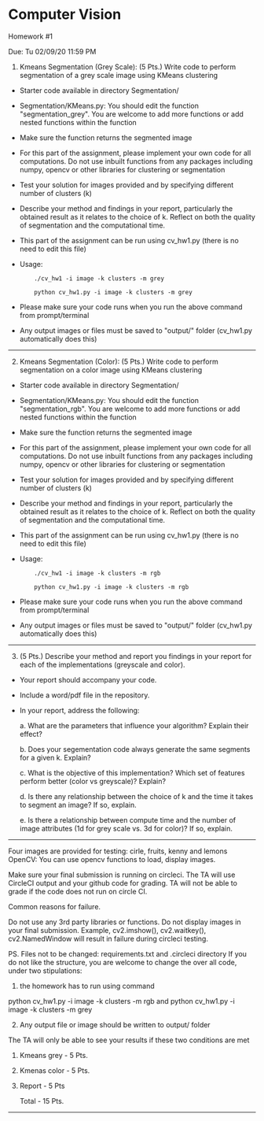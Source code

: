 # Computer Vision
Homework #1

Due: Tu 02/09/20 11:59 PM

1. Kmeans Segmentation (Grey Scale):
(5 Pts.) Write code to perform segmentation of a grey scale image using KMeans clustering

  - Starter code available in directory Segmentation/
  - Segmentation/KMeans.py: You should edit the function "segmentation_grey". You are welcome to add more functions or add nested functions within the function
  - Make sure the function returns the segmented image
  - For this part of the assignment, please implement your own code for all computations. Do not use inbuilt functions from any packages including numpy, opencv or other libraries for clustering or segmentation
  - Test your solution for images provided and by specifying different number of clusters (k)
  - Describe your method and findings in your report, particularly the obtained result as it relates to the choice of k.  Reflect on both the quality of segmentation and the computational time.
  - This part of the assignment can be run using cv_hw1.py (there is no need to edit this file)
  - Usage: 
  
            ./cv_hw1 -i image -k clusters -m grey
  
            python cv_hw1.py -i image -k clusters -m grey
  - Please make sure your code runs when you run the above command from prompt/terminal
  - Any output images or files must be saved to "output/" folder (cv_hw1.py automatically does this)
  
-------------
2. Kmeans Segmentation (Color):
(5 Pts.) Write code to perform segmentation on a color image using KMeans clustering

  - Starter code available in directory Segmentation/
  - Segmentation/KMeans.py: You should edit the function "segmentation_rgb". You are welcome to add more functions or add nested functions within the function
  - Make sure the function returns the segmented image
  - For this part of the assignment, please implement your own code for all computations. Do not use inbuilt functions from any packages including numpy, opencv or other libraries for clustering or segmentation
  - Test your solution for images provided and by specifying different number of clusters (k)
  - Describe your method and findings in your report, particularly the obtained result as it relates to the choice of k.  Reflect on both the quality of segmentation and the computational time.
  - This part of the assignment can be run using cv_hw1.py (there is no need to edit this file)
  - Usage: 
  
            ./cv_hw1 -i image -k clusters -m rgb
  
            python cv_hw1.py -i image -k clusters -m rgb
  - Please make sure your code runs when you run the above command from prompt/terminal
  - Any output images or files must be saved to "output/" folder (cv_hw1.py automatically does this)

-------------
3. (5 Pts.) Describe your method and report you findings in your report for each of the implementations (greyscale and color).
  - Your report should accompany your code. 
  - Include a word/pdf file in the repository.
  - In your report, address the following:
  
    a. What are the parameters that influence your algorithm? Explain their effect?
    
    b. Does your segementation code always generate the same segments for a given k. Explain?
    
    c. What is the objective of this implementation? Which set of features perform better (color vs greyscale)? Explain?
    
    d. Is there any relationship between the choice of k and the time it takes to segment an image?  If so, explain.
    
    e. Is there a relationship between compute time and the number of image attributes (1d for grey scale vs. 3d for color)?  If so, explain.
    
-------------

Four images are provided for testing: cirle, fruits, kenny and lemons
OpenCV: You can use opencv functions to load, display images.

Make sure your final submission is running on circleci. 
The TA will use CircleCI output and your github code for grading. 
TA will not be able to grade if the code does not run on circle CI.

Common reasons for failure.

Do not use any 3rd party libraries or functions.
Do not display images in your final submission. 
Example, cv2.imshow(), cv2.waitkey(), cv2.NamedWindow will result in failure during circleci testing.

PS. Files not to be changed: requirements.txt and .circleci directory 
If you do not like the structure, you are welcome to change the over all code, under two stipulations:

1. the homework has to run using command

  python cv_hw1.py -i image -k clusters -m rgb
  and
  python cv_hw1.py -i image -k clusters -m grey
 

  
2. Any output file or image should be written to output/ folder

The TA will only be able to see your results if these two conditions are met

1. Kmeans grey     - 5 Pts.
2. Kmenas color    - 5 Pts.
3. Report          - 5 Pts

    Total          - 15 Pts.

----------------------
